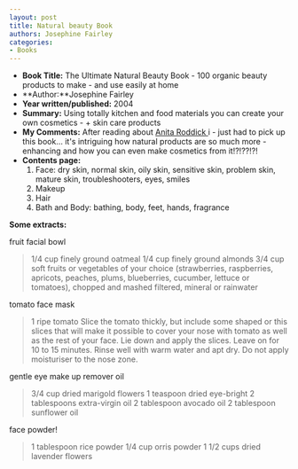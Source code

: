 ```yaml
---
layout: post
title: Natural beauty Book
authors: Josephine Fairley
categories:
- Books
---
```



- **Book Title:** The Ultimate Natural Beauty Book - 100 organic beauty products to make - and use easily at home
- **Author:**Josephine Fairley
- **Year written/published:** 2004
- **Summary:** Using totally kitchen and food materials you can create your own cosmetics - + skin care products
- **My Comments:** After reading about [Anita Roddick ](http://www.anitaroddick.com/)i - just had to pick up this book... it's intriguing how natural products are so much more - enhancing and how you can even make cosmetics from it!?!??!?!
- **Contents page:**
  1. Face: dry skin, normal skin, oily skin, sensitive skin, problem skin, mature skin, troubleshooters, eyes, smiles 
  2. Makeup
  3. Hair
  4. Bath and Body: bathing, body, feet, hands, fragrance

**Some extracts:**

fruit facial bowl

> 1/4 cup finely ground oatmeal 1/4 cup finely ground almonds 3/4 cup soft fruits or vegetables of your choice (strawberries, raspberries, apricots, peaches, plums, blueberries, cucumber, lettuce or tomatoes), chopped and mashed filtered, mineral or rainwater

tomato face mask

> 1 ripe tomato Slice the tomato thickly, but include some shaped or this slices that will make it possible to cover your nose with tomato as well as the rest of your face. Lie down and apply the slices. Leave on for 10 to 15 minutes. Rinse well with warm water and apt dry. Do not apply moisturiser to the nose zone.

gentle eye make up remover oil

> 3/4 cup dried marigold flowers 1 teaspoon dried eye-bright 2 tablespoons extra-virgin oil 2 tablespoon avocado oil 2 tablespoon sunflower oil

face powder!

> 1 tablespoon rice powder 1/4 cup orris powder 1 1/2 cups dried lavender flowers
